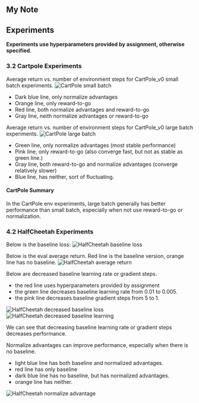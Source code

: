 ## My Note

## Experiments
**Experiments use hyperparameters provided by assignment, otherwise specified**.

### 3.2 Cartpole Experiments
Average return vs. number of environment steps for CartPole_v0 small batch experiments. 
![CartPole small batch](https://github.com/wuwowuyi/Berkeley-CS285-Deep-Reinforcement-Learning/blob/learning/hw2/cartpole_small.png)

* Dark blue line, only normalize advantages
* Orange line, only reward-to-go
* Red line, both normalize advantages and reward-to-go
* Gray line, neith normalize advantages or reward-to-go

Average return vs. number of environment steps for CartPole_v0 large batch experiments.
![CartPole large batch](https://github.com/wuwowuyi/Berkeley-CS285-Deep-Reinforcement-Learning/blob/learning/hw2/cartpole_large.png)

* Green line, only normalize advantages (most stable performance)
* Pink line, only reward-to-go (also converge fast, but not as stable as green line.)
* Gray line, both reward-to-go and normalize advantages (converge relatively slower)
* Blue line, has neither, sort of fluctuating. 

#### CartPole Summary
In the CartPole env experiments, large batch generally has better performance than small batch, especially when not use reward-to-go or normalization.

### 4.2 HalfCheetah Experiments
Below is the baseline loss:
![HalfCheetah baseline loss](https://github.com/wuwowuyi/Berkeley-CS285-Deep-Reinforcement-Learning/blob/learning/hw2/baseline_loss.png)

Below is the eval average return. Red line is the baseline version, orange line has no baseline.
![HalfCheetah average return](https://github.com/wuwowuyi/Berkeley-CS285-Deep-Reinforcement-Learning/blob/learning/hw2/eval_average_return.png)

Below are decreased baseline learning rate or gradient steps.
* the red line uses hyperparameters provided by assignment
* the green line decreases baseline learning rate from 0.01 to 0.005.
* the pink line decreases baseline gradient steps from 5 to 1.

![HalfCheetah decreased baseline loss](https://github.com/wuwowuyi/Berkeley-CS285-Deep-Reinforcement-Learning/blob/learning/hw2/decreased_learning_loss.png)
![HalfCheetah decreased baseline learning](https://github.com/wuwowuyi/Berkeley-CS285-Deep-Reinforcement-Learning/blob/learning/hw2/decreased_learning.png)

We can see that decreasing baseline learning rate or gradient steps decreases performance.

Normalize advantages can improve performance, especially when there is no baseline.
* light blue line has both baseline and normalized advantages.
* red line has only baseline
* dark blue line has no baseline, but has normalized advantages.
* orange line has neither.

![HalfCheetah normalize advantage](https://github.com/wuwowuyi/Berkeley-CS285-Deep-Reinforcement-Learning/blob/learning/hw2/normalize_advantage.png)






